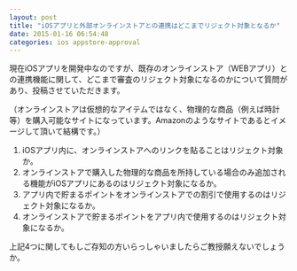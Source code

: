 ```yaml
---
layout: post
title: "iOSアプリと外部オンラインストアとの連携はどこまでリジェクト対象となるか"
date: 2015-01-16 06:54:48
categories: ios appstore-approval
---
```

<p>現在iOSアプリを開発中なのですが、既存のオンラインストア（WEBアプリ）との連携機能に関して、どこまで審査のリジェクト対象になるのかについて質問があり、投稿させていただきます。</p>

<p>（オンラインストアは仮想的なアイテムではなく、物理的な商品（例えば時計等）を購入可能なサイトになっています。Amazonのようなサイトであるとイメージして頂いて結構です。）</p>

<ol>
<li>iOSアプリ内に、オンラインストアへのリンクを貼ることはリジェクト対象か。</li>
<li>オンラインストアで購入した物理的な商品を所持している場合のみ追加される機能がiOSアプリにあるのはリジェクト対象になるか。</li>
<li>アプリ内で貯まるポイントをオンラインストアでの割引で使用するのはリジェクト対象になるか。</li>
<li>オンラインストアで貯まるポイントをアプリ内で使用するのはリジェクト対象になるか。</li>
</ol>

<p>上記4つに関してもしご存知の方いらっしゃいましたらご教授願えないでしょうか。</p>
